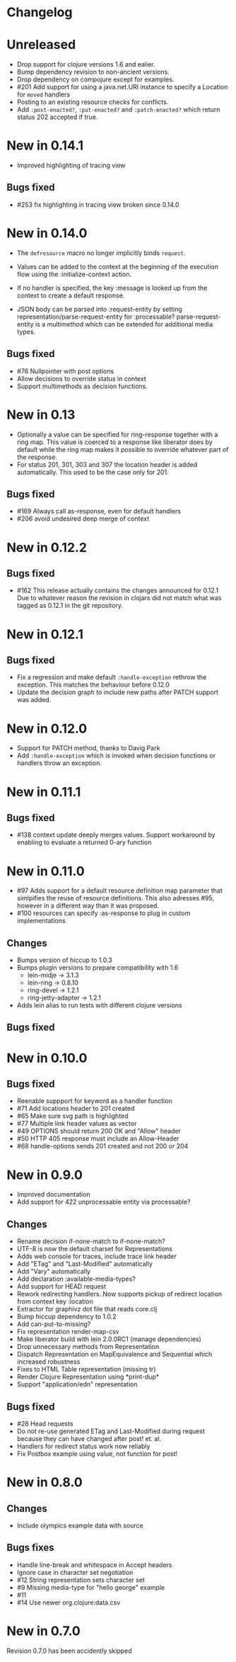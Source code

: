 # Changelog

# Unreleased

* Drop support for clojure versions 1.6 and ealier.
* Bump dependency revision to non-ancient versions.
* Drop dependency on compojure except for examples.
* #201 Add support for using a java.net.URI instance to specify
  a Location for `moved` handlers
* Posting to an existing resource checks for conflicts.
* Add `:post-enacted?`, `:put-enacted?` and `:patch-enacted?`
  which return status 202 accepted if true.

# New in 0.14.1

* Improved highlighting of tracing view

## Bugs fixed

* #253 fix highlighting in tracing view broken since 0.14.0

# New in 0.14.0

* The `defresource` macro no longer implicitly binds `request`.

* Values can be added to the context at the beginning of the execution
  flow using the :initialize-context action.
* If no handler is specified, the key :message is looked up from the
  context to create a default response.
* JSON body can be parsed into :request-entity by setting
  representation/parse-request-entity for :processable?
  parse-request-entity is a multimethod which can be extended for
  additional media types.

## Bugs fixed

* #76 Nullpointer with post options
* Allow decisions to override status in context
* Support multimethods as decision functions.

# New in 0.13

* Optionally a value can be specified for ring-response
  together with a ring map. This value is coerced to a response
  like liberator does by default while the ring map makes it
  possible to override whatever part of the response.
* For status 201, 301, 303 and 307 the location header is added
  automatically. This used to be the case only for 201.

## Bugs fixed

* #169 Always call as-response, even for default handlers
* #206 avoid undesired deep merge of context

# New in 0.12.2

## Bugs fixed

* #162 This release actually contains the changes announced for 0.12.1
  Due to whatever reason the revision in clojars did not match
  what was tagged as 0.12.1 in the git repository.

# New in 0.12.1

## Bugs fixed

* Fix a regression and make default `:handle-exception` rethrow the
  exception. This matches the behaviour before 0.12.0
* Update the decision graph to include new paths after PATCH
  support was added.

# New in 0.12.0

* Support for PATCH method, thanks to Davig Park
* Add `:handle-exception` which is invoked when decision
  functions or handlers throw an exception.

# New in 0.11.1

## Bugs fixed

* #138 context update deeply merges values. Support workaround
  by enabling to evaluate a returned 0-ary function

# New in 0.11.0

* #97 Adds support for a default resource definition map parameter
  that simlpifies the reuse of resource definitions. This also
  adresses #95, however in a different way than it was proposed.
* #100 resources can specify :as-response to plug in custom
  implementations

## Changes

* Bumps version of hiccup to 1.0.3
* Bumps plugin versions to prepare compatibility with 1.6
  - lein-midje -> 3.1.3
  - lein-ring -> 0.8.10
  - ring-devel -> 1.2.1
  - ring-jetty-adapter -> 1.2.1
* Adds lein alias to run tests with different clojure versions

## Bugs fixed

# New in 0.10.0

## Bugs fixed

* Reenable suppport for keyword as a handler function
* #71 Add locations header to 201 created
* #65 Make sure svg path is highlighted
* #77 Multiple link header values as vector
* #49 OPTIONS should return 200 OK and "Allow" header
* #50 HTTP 405 response must include an Allow-Header
* #68 handle-options sends 201 created and not 200 or 204

# New in 0.9.0

* Improved documentation
* Add support for 422 unprocessable entity via processable?

## Changes

* Rename decision if-none-match to if-none-match?
* UTF-8 is now the default charset for Representations
* Adds web console for traces, include trace link header
* Add "ETag" and "Last-Modified" automatically
* Add "Vary" automatically
* Add declaration :available-media-types?
* Add support for HEAD request
* Rework redirecting handlers. Now supports pickup of redirect
  location from context key :location
* Extractor for graphivz dot file that reads core.clj
* Bump hiccup dependency to 1.0.2
* Add can-put-to-missing?
* Fix representation render-map-csv
* Make liberator build with lein 2.0.0RC1 (manage dependencies)
* Drop unnecessary methods from Representation
* Dispatch Representation on MapEquivalence and Sequential which
  increased robustness
* Fixes to HTML Table representation (missing tr)
* Render Clojure Representation using \*print-dup\*
* Support "application/edn" representation

## Bugs fixed

* #28 Head requests
* Do not re-use generated ETag and Last-Modified during request
  because they can have changed after post! et. al.
* Handlers for redirect status work now reliably
* Fix Postbox example using value, not function for post!

# New in 0.8.0

## Changes

* Include olympics example data with source

## Bugs fixes
* Handle line-break and whitespace in Accept headers
* Ignore case in character set negotiation
* #12 String representation sets character set
* #9 Missing media-type for "hello george" example
* #11
* #14 Use newer org.clojure:data.csv

# New in 0.7.0

Revision 0.7.0 has been accidently skipped
